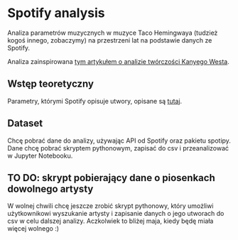 # Spotify analysis
Analiza parametrów muzycznych w muzyce Taco Hemingwaya (tudzież kogoś innego, zobaczymy)
na przestrzeni lat na podstawie danych ze Spotify.

Analiza zainspirowana [tym artykułem o analizie twórczości Kanyego Westa](https://www.chadbixby.com/2018/08/30/spotify/).

## Wstęp teoretyczny
Parametry, którymi Spotify opisuje utwory, opisane są [tutaj](https://developer.spotify.com/documentation/web-api/reference/tracks/get-several-audio-features/).

## Dataset
Chcę pobrać dane do analizy, używając API od Spotify oraz pakietu spotipy. Dane chcę pobrać
skryptem pythonowym, zapisać do csv i przeanalizować w Jupyter Notebooku.

## TO DO: skrypt pobierający dane o piosenkach dowolnego artysty
W wolnej chwili chcę jeszcze zrobić skrypt pythonowy, który umożliwi użytkownikowi wyszukanie artysty
i zapisanie danych o jego utworach do csv w celu dalszej analizy. Aczkolwiek to bliżej maja, kiedy będę
miała więcej wolnego :) 